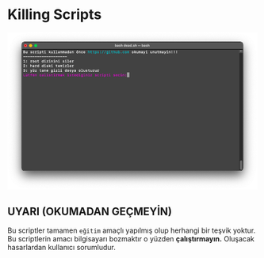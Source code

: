 # Killing Scripts

![terminal](terminal.png)

## UYARI (OKUMADAN GEÇMEYİN)

Bu scriptler tamamen `eğitim` amaçlı yapılmış olup herhangi bir teşvik yoktur.
Bu scriptlerin amacı bilgisayarı bozmaktır o yüzden **çalıştırmayın.** Oluşacak hasarlardan kullanıcı sorumludur.
